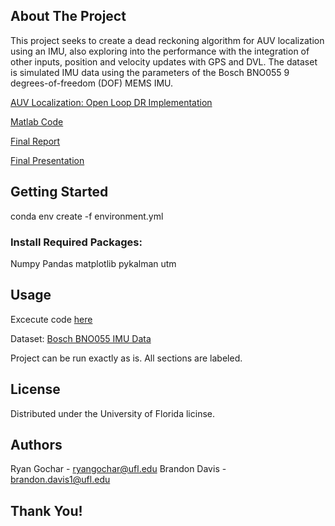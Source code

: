 ## About The Project 
This project seeks to create a dead reckoning algorithm for AUV localization using an IMU, also exploring into the performance with the integration of other inputs, position and velocity updates with GPS and DVL.  The dataset is simulated IMU data using the parameters of the Bosch BNO055 9 degrees-of-freedom (DOF) MEMS IMU.

[AUV Localization: Open Loop DR Implementation](https://github.com/ryangochar/AUVlocalization/blob/main/AUV_OpenLoopDR_Final.ipynb)

[Matlab Code]()

[Final Report](https://github.com/ryangochar/AUVlocalization/blob/main/AUVlocalization%20-%20Final%20Report%20-%20DavisB%20GocharR.pdf)

[Final Presentation](https://github.com/ryangochar/AUVlocalization/blob/main/AUV%20Localization%20Presentation.pdf)


## Getting Started 
conda env create -f environment.yml

### Install Required Packages: 
Numpy
Pandas
matplotlib
pykalman
utm

## Usage
Excecute code [here](https://github.com/ryangochar/AUVlocalization/blob/main/AUV_OpenLoopDR_Final.ipynb)

Dataset: [Bosch BNO055 IMU Data](https://github.com/ryangochar/AUVlocalization/tree/main/2023-11-17-15-11-06)

Project can be run exactly as is. All sections are labeled. 

## License 
Distributed under the University of Florida licinse. 

## Authors
Ryan Gochar - ryangochar@ufl.edu
Brandon Davis - brandon.davis1@ufl.edu

## Thank You! 
